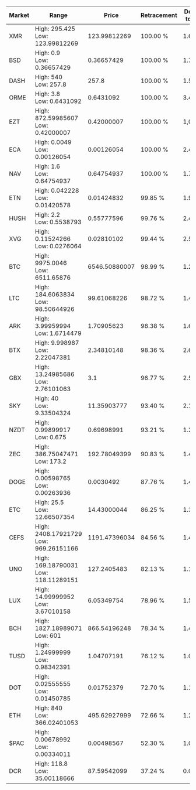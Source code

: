| Market | Range | Price| Retracement | Doubles to 50% |
| --- | --- | --- | --- | --- |
| XMR | High: 295.425<br />Low: 123.99812269 | 123.99812269 | 100.00 % | 1.69 |
| BSD | High: 0.9<br />Low: 0.36657429 | 0.36657429 | 100.00 % | 1.73 |
| DASH | High: 540<br />Low: 257.8 | 257.8 | 100.00 % | 1.55 |
| ORME | High: 3.8<br />Low: 0.6431092 | 0.6431092 | 100.00 % | 3.45 |
| EZT | High: 872.59985607<br />Low: 0.42000007 | 0.42000007 | 100.00 % | 1,039.31 |
| ECA | High: 0.0049<br />Low: 0.00126054 | 0.00126054 | 100.00 % | 2.44 |
| NAV | High: 1.6<br />Low: 0.64754937 | 0.64754937 | 100.00 % | 1.74 |
| ETN | High: 0.042228<br />Low: 0.01420578 | 0.01424832 | 99.85 % | 1.98 |
| HUSH | High: 2.2<br />Low: 0.5538793 | 0.55777596 | 99.76 % | 2.47 |
| XVG | High: 0.11524266<br />Low: 0.0276064 | 0.02810102 | 99.44 % | 2.54 |
| BTC | High: 9975.0046<br />Low: 6511.65876 | 6546.50880007 | 98.99 % | 1.26 |
| LTC | High: 184.6063834<br />Low: 98.50644926 | 99.61068226 | 98.72 % | 1.42 |
| ARK | High: 3.99959994<br />Low: 1.6714479 | 1.70905623 | 98.38 % | 1.66 |
| BTX | High: 9.998987<br />Low: 2.22047381 | 2.34810148 | 98.36 % | 2.60 |
| GBX | High: 13.24985686<br />Low: 2.76101063 | 3.1 | 96.77 % | 2.58 |
| SKY | High: 40<br />Low: 9.33504324 | 11.35903777 | 93.40 % | 2.17 |
| NZDT | High: 0.99899917<br />Low: 0.675 | 0.69698991 | 93.21 % | 1.20 |
| ZEC | High: 386.75047471<br />Low: 173.2 | 192.78049399 | 90.83 % | 1.45 |
| DOGE | High: 0.00598765<br />Low: 0.00263936 | 0.0030492 | 87.76 % | 1.41 |
| ETC | High: 25.5<br />Low: 12.66507354 | 14.43000044 | 86.25 % | 1.32 |
| CEFS | High: 2408.17921729<br />Low: 969.26151166 | 1191.47396034 | 84.56 % | 1.42 |
| UNO | High: 169.18790031<br />Low: 118.11289151 | 127.2405483 | 82.13 % | 1.13 |
| LUX | High: 14.99999952<br />Low: 3.67010158 | 6.05349754 | 78.96 % | 1.54 |
| BCH | High: 1827.18989071<br />Low: 601 | 866.54196248 | 78.34 % | 1.40 |
| TUSD | High: 1.24999999<br />Low: 0.98342391 | 1.04707191 | 76.12 % | 1.07 |
| DOT | High: 0.02555555<br />Low: 0.01450785 | 0.01752379 | 72.70 % | 1.14 |
| ETH | High: 840<br />Low: 366.02401053 | 495.62927999 | 72.66 % | 1.22 |
| $PAC | High: 0.00678992<br />Low: 0.00334011 | 0.00498567 | 52.30 % | 1.02 |
| DCR | High: 118.8<br />Low: 35.00118666 | 87.59542099 | 37.24 % | 0.00 |
